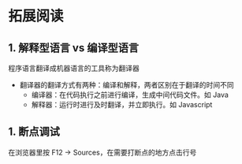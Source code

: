 # 拓展阅读

## 1. 解释型语言 vs 编译型语言

程序语言翻译成机器语言的工具称为翻译器

- 翻译器的翻译方式有两种：编译和解释，两者区别在于翻译的时间不同
  - 编译器：在代码执行之前进行编译，生成中间代码文件。如 Java
  - 解释器：运行时进行及时翻译，并立即执行。如 Javascript

## 1. 断点调试

在浏览器里按 F12 -> Sources，在需要打断点的地方点击行号
